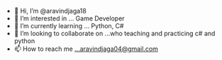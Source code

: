 - 👋 Hi, I’m @aravindjaga18
- 👀 I’m interested in ... Game Developer
- 🌱 I’m currently learning ... Python, C#
- 💞️ I’m looking to collaborate on ...who teaching and practicing c# and python
- 📫 How to reach me ...aravindjaga04@gmail.com

<!---
aravindjaga18/aravindjaga18 is a ✨ special ✨ repository because its `README.md` (this file) appears on your GitHub profile.
You can click the Preview link to take a look at your changes.
--->
